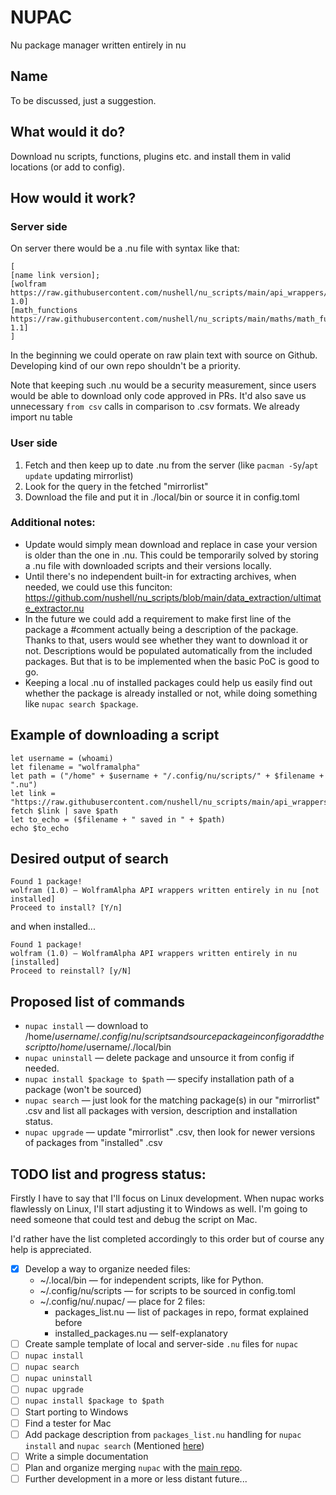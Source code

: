 # NUPAC 
Nu package manager written entirely in nu



## Name
To be discussed, just a suggestion.


## What would it do?
Download nu scripts, functions, plugins etc. and install them in valid locations (or add to config).


## How would it work?
### Server side
On server there would be a .nu file with syntax like that:

```
[
[name link version]; 
[wolfram https://raw.githubusercontent.com/nushell/nu_scripts/main/api_wrappers/wolframalpha.nu 1.0] 
[math_functions https://raw.githubusercontent.com/nushell/nu_scripts/main/maths/math_functions.nu 1.1]
]
```

In the beginning we could operate on raw plain text with source on Github. Developing kind of our own repo shouldn't be a priority.

Note that keeping such .nu would be a security measurement, since users would be able to download only code approved in PRs. It'd also save us unnecessary `from csv` calls in comparison to .csv formats. We already import nu table


### User side
1) Fetch and then keep up to date .nu from the server (like `pacman -Sy`/`apt update` updating mirrorlist)
2) Look for the query in the fetched "mirrorlist"
3) Download the file and put it in ./local/bin or source it in config.toml 

### Additional notes:
- Update would simply mean download and replace in case your version is older than the one in .nu. This could be temporarily solved by storing a .nu file with downloaded scripts and their versions locally.
- Until there's no independent built-in for extracting archives, when needed, we could use this funciton: https://github.com/nushell/nu_scripts/blob/main/data_extraction/ultimate_extractor.nu
- In the future we could add a requirement to make first line of the package a #comment actually being a description of the package. Thanks to that, users would see whether they want to download it or not. Descriptions would be populated automatically from the included packages. But that is to be implemented when the basic PoC is good to go.
- Keeping a local .nu of installed packages could help us easily find out whether the package is already installed or not, while doing something like `nupac search $package`.


## Example of downloading a script
```
let username = (whoami)
let filename = "wolframalpha"
let path = ("/home" + $username + "/.config/nu/scripts/" + $filename + ".nu")
let link = "https://raw.githubusercontent.com/nushell/nu_scripts/main/api_wrappers/wolframalpha.nu"
fetch $link | save $path
let to_echo = ($filename + " saved in " + $path)
echo $to_echo
```


## Desired output of search
```
Found 1 package!
wolfram (1.0) — WolframAlpha API wrappers written entirely in nu [not installed]
Proceed to install? [Y/n]
```

and when installed...

```
Found 1 package!
wolfram (1.0) — WolframAlpha API wrappers written entirely in nu [installed]
Proceed to reinstall? [y/N]
```


## Proposed list of commands
- `nupac install` — download to /home/$username/.config/nu/scripts and source package in config or add the script to /home/$username/./local/bin
- `nupac uninstall` — delete package and unsource it from config if needed.
- `nupac install $package to $path` — specify installation path of a package (won't be sourced)
- `nupac search` — just look for the matching package(s) in our "mirrorlist" .csv and list all packages with version, description and installation status.
- `nupac upgrade` — update "mirrorlist" .csv, then look for newer versions of packages from "installed" .csv


## TODO list and progress status:
Firstly I have to say that I'll focus on Linux development. When nupac works flawlessly on Linux, I'll start adjusting it to Windows as well. I'm going to need someone that could test and debug the script on Mac.

I'd rather have the list completed accordingly to this order but of course any help is appreciated.

- [x] Develop a way to organize needed files:
  - ~/.local/bin — for independent scripts, like for Python. 
  - ~/.config/nu/scripts — for scripts to be sourced in config.toml
  - ~/.config/nu/.nupac/ — place for 2 files:
    - packages_list.nu — list of packages in repo, format explained before
    - installed_packages.nu — self-explanatory
- [ ] Create sample template of local and server-side `.nu` files for `nupac`
- [ ] `nupac install`
- [ ] `nupac search`
- [ ] `nupac uninstall`
- [ ] `nupac upgrade`
- [ ] `nupac install $package to $path`
- [ ] Start porting to Windows
- [ ] Find a tester for Mac
- [ ] Add package description from `packages_list.nu` handling for `nupac install` and `nupac search` (Mentioned [here](#desired-output-of-search))
- [ ] Write a simple documentation
- [ ] Plan and organize merging `nupac` with the [main repo](https://github.com/nushell/nushell). 
- [ ] Further development in a more or less distant future...
